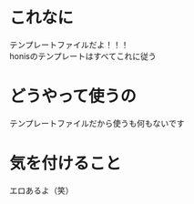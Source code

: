 # これなに
テンプレートファイルだよ！！！  
honisのテンプレートはすべてこれに従う  
# どうやって使うの
テンプレートファイルだから使うも何もないです  
# 気を付けること
エロあるよ（笑）